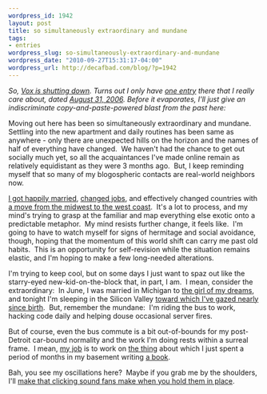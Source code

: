 ```yaml
--- 
wordpress_id: 1942
layout: post
title: so simultaneously extraordinary and mundane
tags: 
- entries
wordpress_slug: so-simultaneously-extraordinary-and-mundane
wordpress_date: "2010-09-27T15:31:17-04:00"
wordpress_url: http://decafbad.com/blog/?p=1942
---
```

<i>So, <a href="http://closing.vox.com/">Vox is shutting down</a>. Turns out I only have <a href="http://decafbad.vox.com/library/post/so-simultaneously-extraordinary-and-mundane.html">one entry</a> there that I really care about, dated <a href="http://decafbad.vox.com/library/post/so-simultaneously-extraordinary-and-mundane.html">August 31, 2006</a>. Before it evaporates, I'll just give an indiscriminate copy-and-paste-powered blast from the past here:</i>

<p>Moving out here has been so simultaneously extraordinary and mundane.&#160; Settling into the new apartment and daily routines has been same as anywhere - only there are unexpected hills on the horizon and the names of half of everything have changed.&#160; We haven&#39;t had the chance to get out socially much yet, so all the acquaintances I&#39;ve made online remain as relatively equidistant as they were 3 months ago.&#160; But, I keep reminding myself that so many of my blogospheric contacts are real-world neighbors now.</p><p><a href="http://decafbad.com/blog/2006/06/09/wedding-day-is-today">I got happily married</a>, <a href="http://decafbad.com/blog/2006/06/24/go-west-young-man">changed jobs</a>, and effectively changed countries with <a href="http://decafbad.com/blog/2006/07/25/youngmangonewest">a move from the midwest to the west coast</a>.&#160; It&#39;s a lot to process, and my mind&#39;s trying to grasp at the familiar and map everything else exotic onto a predictable metaphor.&#160; My mind resists further change, it feels like.&#160; I&#39;m going to have to watch myself for signs of hermitage and social avoidance, though, hoping that the momentum of this world shift can carry me past old habits.&#160; This is an opportunity for self-revision while the situation remains elastic, and I&#39;m hoping to make a few long-needed alterations.</p><p>I&#39;m trying to keep cool, but on some days I just want to spaz out like the starry-eyed new-kid-on-the-block that, in part, I am.&#160; I mean, consider the extraordinary:&#160; In June, I was married in Michigan to <a href="http://www.flickr.com/photos/deusx/170950600/">the girl of my dreams</a>, and tonight I&#39;m sleeping in the Silicon Valley <a href="http://decafbad.com/images/growup-header.gif">toward which I&#39;ve gazed nearly since birth</a>.&#160; But, remember the mundane:&#160; I&#39;m riding the bus to work, hacking code daily and helping douse occasional server fires.</p><p>But of course, even the bus commute is a bit out-of-bounds for my post-Detroit car-bound normality and the work I&#39;m doing rests within a surreal frame.&#160; I mean, <a href="http://blog.del.icio.us/blog/2006/07/hello_world.html">my job</a> is to work on <a href="http://del.icio.us/deusx">the thing</a> about which I just spent a period of months in my basement writing <a href="http://decafbad.com/blog/2006/08/09/hacking-delicious-is-out-and-about">a book</a>.</p><p>Bah, you see my oscillations here?&#160; Maybe if you grab me by the shoulders, I&#39;ll <a href="http://xkcd.com/c131.html">make that clicking sound fans make when you hold them in place</a>.</p>


